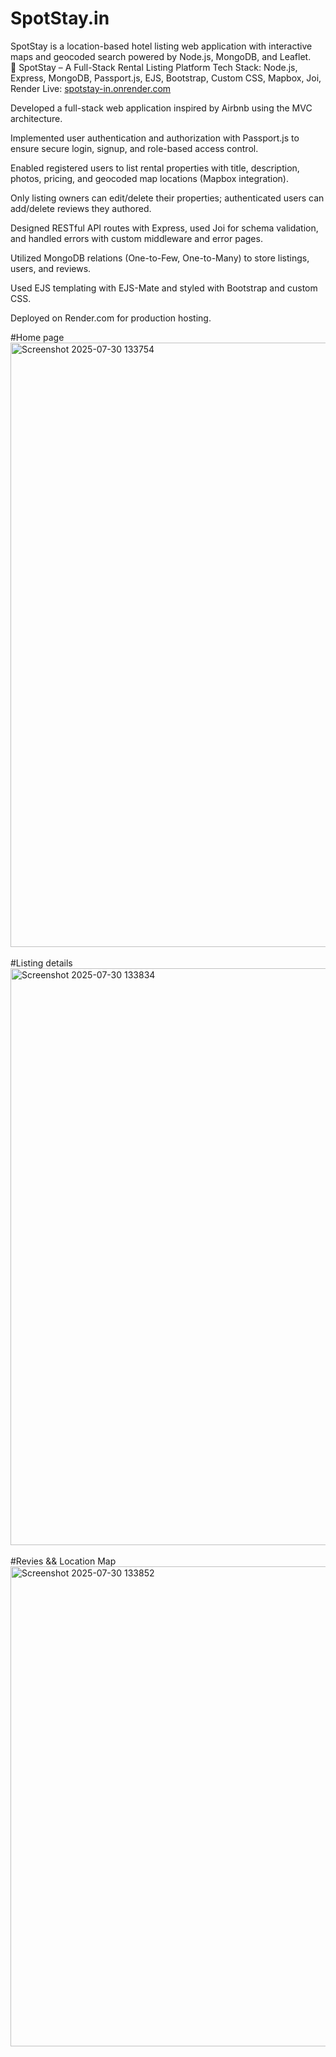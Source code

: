# SpotStay.in
SpotStay is a location-based hotel listing web application with interactive maps and geocoded search powered by Node.js, MongoDB, and Leaflet.<br/>
🏡 SpotStay – A Full-Stack Rental Listing Platform
Tech Stack: Node.js, Express, MongoDB, Passport.js, EJS, Bootstrap, Custom CSS, Mapbox, Joi, Render
Live: <a href="spotstay-in.onrender.com">spotstay-in.onrender.com</a><br/>

Developed a full-stack web application inspired by Airbnb using the MVC architecture.<br/>

Implemented user authentication and authorization with Passport.js to ensure secure login, signup, and role-based access control.<br/>

Enabled registered users to list rental properties with title, description, photos, pricing, and geocoded map locations (Mapbox integration).<br/>

Only listing owners can edit/delete their properties; authenticated users can add/delete reviews they authored.<br/>

Designed RESTful API routes with Express, used Joi for schema validation, and handled errors with custom middleware and error pages.<br/>

Utilized MongoDB relations (One-to-Few, One-to-Many) to store listings, users, and reviews.<br/>

Used EJS templating with EJS-Mate and styled with Bootstrap and custom CSS.<br/>

Deployed on Render.com for production hosting.<br/>

#Home page<br/>
<img width="1895" height="967" alt="Screenshot 2025-07-30 133754" src="https://github.com/user-attachments/assets/cafe862b-2e9b-4c5c-addc-eb983c7948aa" /><br/>
<br/>
#Listing details<br/>
<img width="1879" height="923" alt="Screenshot 2025-07-30 133834" src="https://github.com/user-attachments/assets/dda7f32e-269b-458f-9047-5991244550e8" /><br/>
<br/>
#Revies && Location Map<br/>
<img width="927" height="768" alt="Screenshot 2025-07-30 133852" src="https://github.com/user-attachments/assets/d7128d04-8801-49ad-8e99-ef481c9eff7e" />



